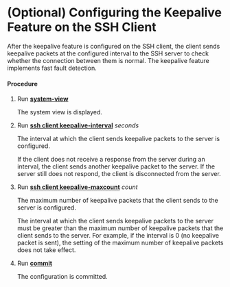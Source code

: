 (Optional) Configuring the Keepalive Feature on the SSH Client
==============================================================

After the keepalive feature is configured on the SSH client, the client sends keepalive packets at the configured interval to the SSH server to check whether the connection between them is normal. The keepalive feature implements fast fault detection.

#### Procedure

1. Run [**system-view**](cmdqueryname=system-view)
   
   
   
   The system view is displayed.
2. Run [**ssh client keepalive-interval**](cmdqueryname=ssh+client+keepalive-interval) *seconds*
   
   
   
   The interval at which the client sends keepalive packets to the server is configured.
   
   
   
   If the client does not receive a response from the server during an interval, the client sends another keepalive packet to the server. If the server still does not respond, the client is disconnected from the server.
3. Run [**ssh client keepalive-maxcount**](cmdqueryname=ssh+client+keepalive-maxcount) *count*
   
   
   
   The maximum number of keepalive packets that the client sends to the server is configured.
   
   
   
   The interval at which the client sends keepalive packets to the server must be greater than the maximum number of keepalive packets that the client sends to the server. For example, if the interval is 0 (no keepalive packet is sent), the setting of the maximum number of keepalive packets does not take effect.
4. Run [**commit**](cmdqueryname=commit)
   
   
   
   The configuration is committed.